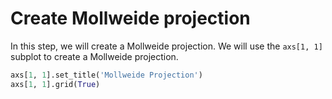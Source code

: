 # Create Mollweide projection

In this step, we will create a Mollweide projection. We will use the `axs[1, 1]` subplot to create a Mollweide projection.

```python
axs[1, 1].set_title('Mollweide Projection')
axs[1, 1].grid(True)
```
